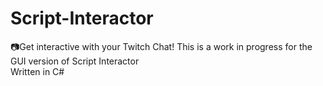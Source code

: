 # Script-Interactor
📷Get interactive with your Twitch Chat!
This is a work in progress for the GUI version of Script Interactor <br >
Written in C#
